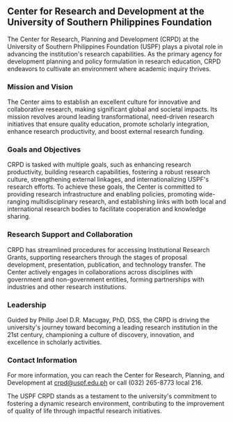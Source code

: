 ## Center for Research and Development at the University of Southern Philippines Foundation

The Center for Research, Planning and Development (CRPD) at the University of Southern Philippines Foundation (USPF) plays a pivotal role in advancing the institution's research capabilities. As the primary agency for development planning and policy formulation in research education, CRPD endeavors to cultivate an environment where academic inquiry thrives.

### Mission and Vision

The Center aims to establish an excellent culture for innovative and collaborative research, making significant global and societal impacts. Its mission revolves around leading transformational, need-driven research initiatives that ensure quality education, promote scholarly integration, enhance research productivity, and boost external research funding.

### Goals and Objectives

CRPD is tasked with multiple goals, such as enhancing research productivity, building research capabilities, fostering a robust research culture, strengthening external linkages, and internationalizing USPF's research efforts. To achieve these goals, the Center is committed to providing research infrastructure and enabling policies, promoting wide-ranging multidisciplinary research, and establishing links with both local and international research bodies to facilitate cooperation and knowledge sharing.

### Research Support and Collaboration

CRPD has streamlined procedures for accessing Institutional Research Grants, supporting researchers through the stages of proposal development, presentation, publication, and technology transfer. The Center actively engages in collaborations across disciplines with government and non-government entities, forming partnerships with industries and other research institutions.

### Leadership

Guided by Philip Joel D.R. Macugay, PhD, DSS, the CRPD is driving the university's journey toward becoming a leading research institution in the 21st century, championing a culture of discovery, innovation, and excellence in scholarly activities.

### Contact Information

For more information, you can reach the Center for Research, Planning, and Development at crpd@uspf.edu.ph or call (032) 265-8773 local 216.

The USPF CRPD stands as a testament to the university's commitment to fostering a dynamic research environment, contributing to the improvement of quality of life through impactful research initiatives.